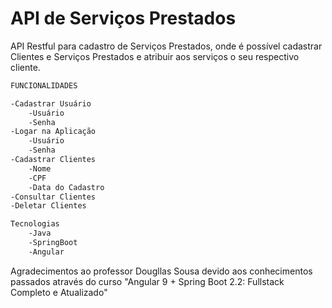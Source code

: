 # API de Serviços Prestados

API Restful para cadastro de Serviços Prestados, onde é possível cadastrar Clientes e Serviços Prestados e atribuir aos serviços o seu respectivo cliente.

```markdown
FUNCIONALIDADES
```

```markdown
-Cadastrar Usuário
	-Usuário
	-Senha
-Logar na Aplicação
	-Usuário
	-Senha
-Cadastrar Clientes
	-Nome
	-CPF
	-Data do Cadastro
-Consultar Clientes
-Deletar Clientes
```

```markdown
Tecnologias
	-Java
	-SpringBoot
	-Angular
```

Agradecimentos ao professor Dougllas Sousa devido aos conhecimentos passados através do curso "Angular 9 + Spring Boot 2.2: Fullstack Completo e Atualizado"
